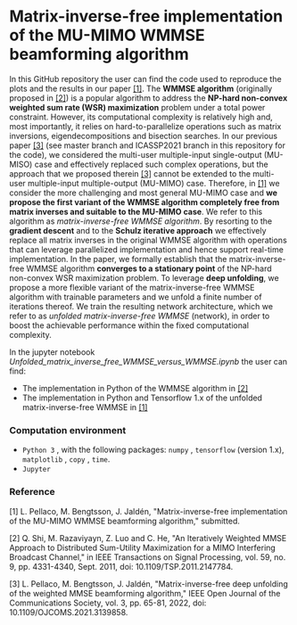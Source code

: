 # Matrix-inverse-free implementation of the MU-MIMO WMMSE beamforming algorithm

In this GitHub repository the user can find the code used to reproduce the plots and the results in our paper [[1]](#Pellaco_MIMO). The **WMMSE algorithm** (originally proposed in [[2]](#Shi)) is a popular algorithm to address the **NP-hard non-convex weighted sum rate (WSR) maximization** problem under a total power constraint. However, its computational complexity is relatively high and, most importantly, it relies on hard-to-parallelize operations such as matrix inversions, eigendecompositions and bisection searches. In our previous paper [[3]](#Pellaco_MISO) (see master branch and ICASSP2021 branch in this repository for the code), we considered the multi-user multiple-input single-output (MU-MISO) case and effectively replaced such complex operations, but the approach that we proposed therein [[3]](#Pellaco_MISO) cannot be extended to the multi-user multiple-input multiple-output (MU-MIMO) case. Therefore, in [[1]](#Pellaco_MIMO) we consider the more challenging and most general MU-MIMO case and **we propose the first variant of the WMMSE algorithm completely free from matrix inverses and suitable to the MU-MIMO case**. We refer to this algorithm as *matrix-inverse-free WMMSE algorithm*.
By resorting to the **gradient descent** and to the **Schulz iterative approach** we effectively replace all matrix inverses in the original WMMSE algorithm with operations that can leverage parallelized implementation and hence support real-time implementation. In the paper, we formally establish that the matrix-inverse-free WMMSE algorithm **converges to a stationary point** of the NP-hard non-convex WSR maximization problem.
To leverage **deep unfolding**, we propose a more flexible variant of the matrix-inverse-free WMMSE algorithm with trainable parameters and we unfold a finite number of iterations thereof.  We train the resulting network architecture, which we refer to as *unfolded matrix-inverse-free WMMSE* (network), in order to boost the achievable performance within the fixed computational complexity.

In the jupyter notebook *Unfolded_matrix_inverse_free_WMMSE_versus_WMMSE.ipynb* the user can find:
* The implementation in Python of the WMMSE algorithm in [[2]](#Shi)
* The implementation in Python and Tensorflow 1.x of the unfolded matrix-inverse-free WMMSE in [[1]](#Pellaco_MIMO)


### Computation environment
* `Python 3` , with the following packages: `numpy` , `tensorflow`  (version 1.x), `matplotlib` , `copy` , `time`.
* `Jupyter` 

### Reference

<a name="Pellaco_MIMO"></a> [1] L. Pellaco, M. Bengtsson, J. Jaldén, "Matrix-inverse-free implementation of the MU-MIMO WMMSE beamforming algorithm," submitted.

<a name="Shi"></a> [2] Q. Shi, M. Razaviyayn, Z. Luo and C. He, "An Iteratively Weighted MMSE Approach to Distributed Sum-Utility Maximization for a MIMO Interfering Broadcast Channel," in IEEE Transactions on Signal Processing, vol. 59, no. 9, pp. 4331-4340, Sept. 2011, doi: 10.1109/TSP.2011.2147784.

<a name="Pellaco_MISO"></a> [3] L. Pellaco, M. Bengtsson, J. Jaldén, "Matrix-inverse-free deep unfolding of the weighted MMSE beamforming algorithm," IEEE Open Journal of the Communications Society, vol. 3, pp. 65-81, 2022, doi: 10.1109/OJCOMS.2021.3139858.


